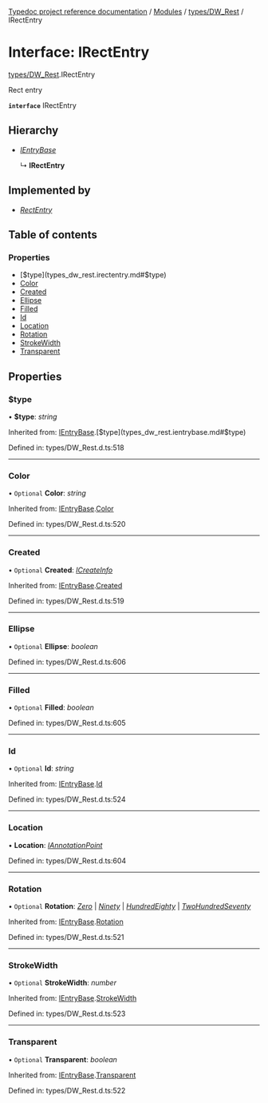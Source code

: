 [Typedoc project reference documentation](../README.md) / [Modules](../modules.md) / [types/DW_Rest](../modules/types_dw_rest.md) / IRectEntry

# Interface: IRectEntry

[types/DW_Rest](../modules/types_dw_rest.md).IRectEntry

Rect entry

**`interface`** IRectEntry

## Hierarchy

* [*IEntryBase*](types_dw_rest.ientrybase.md)

  ↳ **IRectEntry**

## Implemented by

* [*RectEntry*](../classes/annotations.rectentry.md)

## Table of contents

### Properties

- [$type](types_dw_rest.irectentry.md#$type)
- [Color](types_dw_rest.irectentry.md#color)
- [Created](types_dw_rest.irectentry.md#created)
- [Ellipse](types_dw_rest.irectentry.md#ellipse)
- [Filled](types_dw_rest.irectentry.md#filled)
- [Id](types_dw_rest.irectentry.md#id)
- [Location](types_dw_rest.irectentry.md#location)
- [Rotation](types_dw_rest.irectentry.md#rotation)
- [StrokeWidth](types_dw_rest.irectentry.md#strokewidth)
- [Transparent](types_dw_rest.irectentry.md#transparent)

## Properties

### $type

• **$type**: *string*

Inherited from: [IEntryBase](types_dw_rest.ientrybase.md).[$type](types_dw_rest.ientrybase.md#$type)

Defined in: types/DW_Rest.d.ts:518

___

### Color

• `Optional` **Color**: *string*

Inherited from: [IEntryBase](types_dw_rest.ientrybase.md).[Color](types_dw_rest.ientrybase.md#color)

Defined in: types/DW_Rest.d.ts:520

___

### Created

• `Optional` **Created**: [*ICreateInfo*](types_dw_rest.icreateinfo.md)

Inherited from: [IEntryBase](types_dw_rest.ientrybase.md).[Created](types_dw_rest.ientrybase.md#created)

Defined in: types/DW_Rest.d.ts:519

___

### Ellipse

• `Optional` **Ellipse**: *boolean*

Defined in: types/DW_Rest.d.ts:606

___

### Filled

• `Optional` **Filled**: *boolean*

Defined in: types/DW_Rest.d.ts:605

___

### Id

• `Optional` **Id**: *string*

Inherited from: [IEntryBase](types_dw_rest.ientrybase.md).[Id](types_dw_rest.ientrybase.md#id)

Defined in: types/DW_Rest.d.ts:524

___

### Location

• **Location**: [*IAnnotationPoint*](types_dw_rest.iannotationpoint.md)

Defined in: types/DW_Rest.d.ts:604

___

### Rotation

• `Optional` **Rotation**: [*Zero*](../enums/types_dw_rest.rotation.md#zero) \| [*Ninety*](../enums/types_dw_rest.rotation.md#ninety) \| [*HundredEighty*](../enums/types_dw_rest.rotation.md#hundredeighty) \| [*TwoHundredSeventy*](../enums/types_dw_rest.rotation.md#twohundredseventy)

Inherited from: [IEntryBase](types_dw_rest.ientrybase.md).[Rotation](types_dw_rest.ientrybase.md#rotation)

Defined in: types/DW_Rest.d.ts:521

___

### StrokeWidth

• `Optional` **StrokeWidth**: *number*

Inherited from: [IEntryBase](types_dw_rest.ientrybase.md).[StrokeWidth](types_dw_rest.ientrybase.md#strokewidth)

Defined in: types/DW_Rest.d.ts:523

___

### Transparent

• `Optional` **Transparent**: *boolean*

Inherited from: [IEntryBase](types_dw_rest.ientrybase.md).[Transparent](types_dw_rest.ientrybase.md#transparent)

Defined in: types/DW_Rest.d.ts:522
